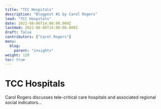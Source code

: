 ```yaml
---
title: "TCC Hospitals"
description: "Blogpost #1 by Carol Rogers"
lead: "TCC Hospitals"
date: 2021-08-06T14:00:00.000Z
lastmod: 2021-08-06T14:00:00.000Z
draft: false
contributors: ["Carol Rogers"]
menu:
  blog:
    parent: "insights"
weight: 120
toc: true
---
```


# TCC Hospitals

Carol Rogers discusses tele-critical care hospitals and associated regional social indicators...

